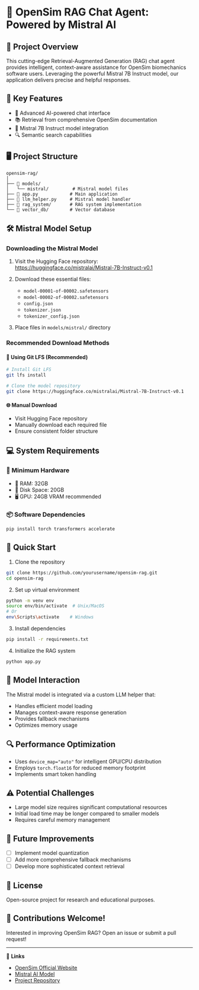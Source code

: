 # 🧠 OpenSim RAG Chat Agent: Powered by Mistral AI

## 🚀 Project Overview

This cutting-edge Retrieval-Augmented Generation (RAG) chat agent provides intelligent, context-aware assistance for OpenSim biomechanics software users. Leveraging the powerful Mistral 7B Instruct model, our application delivers precise and helpful responses.

## 🔧 Key Features

- 💬 Advanced AI-powered chat interface
- 📚 Retrieval from comprehensive OpenSim documentation
- 🤖 Mistral 7B Instruct model integration
- 🔍 Semantic search capabilities

## 🖥️ Project Structure

```
opensim-rag/
│
├── 📁 models/
│   └── mistral/         # Mistral model files
├── 📄 app.py            # Main application
├── 📄 llm_helper.py     # Mistral model handler
├── 📂 rag_system/       # RAG system implementation
└── 📂 vector_db/        # Vector database
```

## 🛠️ Mistral Model Setup

### Downloading the Mistral Model

1. Visit the Hugging Face repository:
   https://huggingface.co/mistralai/Mistral-7B-Instruct-v0.1

2. Download these essential files:
   - `model-00001-of-00002.safetensors`
   - `model-00002-of-00002.safetensors`
   - `config.json`
   - `tokenizer.json`
   - `tokenizer_config.json`

3. Place files in `models/mistral/` directory

### Recommended Download Methods

#### 🐧 Using Git LFS (Recommended)
```bash
# Install Git LFS
git lfs install

# Clone the model repository
git clone https://huggingface.co/mistralai/Mistral-7B-Instruct-v0.1
```

#### 🌐 Manual Download
- Visit Hugging Face repository
- Manually download each required file
- Ensure consistent folder structure

## 💻 System Requirements

### 🔬 Minimum Hardware
- 🧮 RAM: 32GB
- 💾 Disk Space: 20GB
- 🖥️ GPU: 24GB VRAM recommended

### 📦 Software Dependencies
```bash
pip install torch transformers accelerate
```

## 🚀 Quick Start

1. Clone the repository
```bash
git clone https://github.com/yourusername/opensim-rag.git
cd opensim-rag
```

2. Set up virtual environment
```bash
python -m venv env
source env/bin/activate  # Unix/MacOS
# Or
env\Scripts\activate    # Windows
```

3. Install dependencies
```bash
pip install -r requirements.txt
```

4. Initialize the RAG system
```bash
python app.py
```

## 🤝 Model Interaction

The Mistral model is integrated via a custom LLM helper that:
- Handles efficient model loading
- Manages context-aware response generation
- Provides fallback mechanisms
- Optimizes memory usage

## 🔍 Performance Optimization

- Uses `device_map="auto"` for intelligent GPU/CPU distribution
- Employs `torch.float16` for reduced memory footprint
- Implements smart token handling

## ⚠️ Potential Challenges

- Large model size requires significant computational resources
- Initial load time may be longer compared to smaller models
- Requires careful memory management

## 🌟 Future Improvements

- [ ] Implement model quantization
- [ ] Add more comprehensive fallback mechanisms
- [ ] Develop more sophisticated context retrieval

## 📄 License

Open-source project for research and educational purposes.

## 🙌 Contributions Welcome!

Interested in improving OpenSim RAG? Open an issue or submit a pull request!

---

🔗 **Links**
- [OpenSim Official Website](https://opensim.stanford.edu/)
- [Mistral AI Model](https://huggingface.co/mistralai/Mistral-7B-Instruct-v0.1)
- [Project Repository](https://github.com/yourusername/opensim-rag)